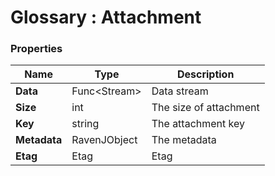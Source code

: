 ﻿# Glossary : Attachment

### Properties

| Name | Type | Description |
| ------------- | ------------- | ----- |
| **Data** | Func&lt;Stream&gt; | Data stream |
| **Size** | int | The size of attachment |
| **Key** | string | The attachment key |
| **Metadata** | RavenJObject | The metadata |
| **Etag** | Etag | Etag |
